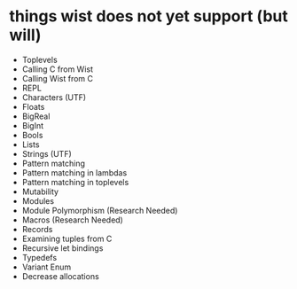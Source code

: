 # things wist does not yet support (but will)

* Toplevels
* Calling C from Wist
* Calling Wist from C
* REPL
* Characters (UTF)
* Floats
* BigReal
* BigInt
* Bools
* Lists
* Strings (UTF)
* Pattern matching
* Pattern matching in lambdas
* Pattern matching in toplevels
* Mutability
* Modules
* Module Polymorphism (Research Needed)
* Macros (Research Needed)
* Records
* Examining tuples from C
* Recursive let bindings
* Typedefs
* Variant Enum
* Decrease allocations
